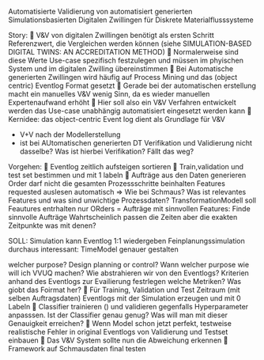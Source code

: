 Automatisierte Validierung von automatisiert generierten Simulationsbasierten Digitalen Zwillingen für Diskrete Materialflusssysteme

Story:
 V&V von digitalen Zwillingen benötigt als ersten Schritt Referenzwert, die Vergleichen werden können (siehe SIMULATION-BASED DIGITAL TWINS: AN ACCREDITATION METHOD)
 Normalerweise sind diese Werte Use-case spezifisch festzulegen und müssen im phyischen System und im digitalen Zwilling übereinstimmen
 Bei Automatische generierten Zwillingen wird häufig auf Process Mining und das (object centric) Eventlog Format gesetzt
 Gerade bei der automatischen erstellung macht ein manuelles V&V wenig Sinn, da es wieder manuellen Expertenaufwand erhöht
 Hier soll also ein V&V Verfahren entwickelt werden das Use-case unabhängig automatisiert eingesetzt werden kann
 Kernidee: das object-centric Event log dient als Grundlage für V&V

- V+V nach der Modellerstellung
- ist bei AUtomatischen generierten DT Verifikation und Validierung nicht dasselbe?
Was ist hierbei Verifikation? Fällt das weg?

Vorgehen:
 Eventlog zeitlich aufsteigen sortieren
 Train,validation und test set bestimmen und mit 1 labeln
 Aufträge aus den Daten generieren Order darf nicht die gesamten Prozessschritte beinhalten Features requested auslesen automatisch => Wie bei Schmaus? Was ist relevantes Features und was sind unwichtige Prozessdaten? TransformationModell soll Feautures entrhalten nur ORders = Aufträge mit sinnvollen Features: Finde sinnvolle Aufträge
Wahrtscheinlich passen die Zeiten aber die exakten Zeitpunkte was mit denen?

SOLL: Simulation kann Eventlog 1:1 wiedergeben
Feinplanungssimulation durchaus interessant: TimeModel genauer gestalten

welcher purpose? Design planning or control? Wann welcher purpose wie will ich VVUQ machen?
Wie abstrahieren wir von den Eventlogs? Kriterien anhand des Eventlogs zur Evailierung festrlegen welche Metriken? Was giobt das Foirmat her?
 Für Training, Validation und Test Zeitraum (mit selben Auftragsdaten) Eventlogs mit der Simulation erzeugen und mit 0 Labeln
 Classifier trainieren () und validieren gegenfalls Hyperparameter anpasssen. Ist der Classifier genau genug? Was will man mit dieser Genauigkeit erreichen?
 Wenn Model schon jetzt perfekt, testweise realistische Fehler in original Eventlogs von Validierung und Testset einbauen
 Das V&V System sollte nun die Abweichung erkennen
 Framework auf Schmausdaten final testen
